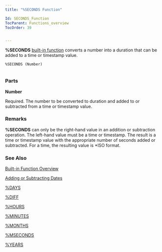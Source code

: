 ```yaml
---
title: "%SECONDS Function"

Id: SECONDS_Function
TocParent: Functions_overview
TocOrder: 39


---
```


<span style="FONT-WEIGHT: bold">%SECONDS</span> [built-in function](Functions_overview.html) converts a number into a duration that can be added to a time or timestamp value. 

```
%SECONDS (Number) 
        
```

### Parts

**Number** 

Required. The number to be converted to duration and added to or subtracted from a time or timestamp value.


### Remarks
**%SECONDS** can only be the right-hand value in an addition or subtraction operation. The left-hand value must be a time or timestamp. The result is a time or timestamp value with the appropriate number of seconds added or subtracted. For a time, the resulting value is *ISO format. 

### See Also
[Built-in Function Overview](Functions_overview.html)

[Adding or Subtracting Dates](Adding_or_Subtracting_Dates.html)

[%DAYS](DAYS_Function.html)

[%DIFF](DIFF_Function.html)

[%HOURS](HOURS_Function.html)

[%MINUTES](MINUTES_Function.html)

[%MONTHS](MONTHS_Function.html)

[%MSECONDS](MSECONDS_Function.html)

[%YEARS](YEARS_Function.html) 

